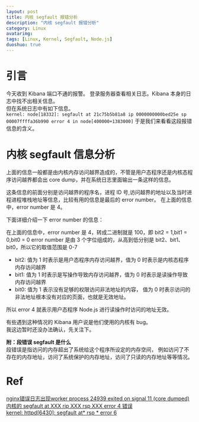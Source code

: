 ```yaml
---
layout: post
title: 内核 segfault 报错分析
description: "内核 segfault 报错分析"
category: Linux
avatarimg:
tags: [Linux, Kernel, Segfault, Node.js]
duoshuo: true
---
```


# 引言

今天收到 Kibana 端口不通的报警。
登录服务器查看相关日志。Kibana 本身的日志中找不出相关信息。  
但在系统日志中有如下信息。  
`kernel: node[18332]: segfault at 21c75b5b81a8 ip 0000000000bed25e sp 00007ffffa36b990 error 4 in node[400000+1383000]`
于是我们来看看这段报错信息的含义。

# 内核 segfault 信息分析

上面的信息一般都是由内核内存访问越界造成的，不管是用户态程序还是内核态程序访问越界都会出 core dump，并在系统日志里面输出一条这样的信息。

这条信息的前面分别是访问越界的程序名，进程 ID 号,访问越界的地址以及当时进程进程堆栈地址等信息，比较有用的信息是最后的 error number。
在上面的信息中，error number 是 4。

下面详细介绍一下 error number 的信息：

在上面的信息中，error number 是 4，转成二进制就是 100，即 bit2 = 1,bit1 = 0,bit0 = 0
error number 是由 3 个字位组成的，从高到低分别是 bit2、bit1、bit0，所以它的取值范围是 0-7

* bit2: 值为 1 时表示是用户态程序内存访问越界，值为 0 时表示是内核态程序内存访问越界
* bit1: 值为 1 时表示是写操作导致内存访问越界，值为 0 时表示是读操作导致内存访问越界
* bit0: 值为 1 表示没有足够的权限访问非法地址的内容，
      值为 0 时表示访问的非法地址根本没有对应的页面，也就是无效地址。

所以 error 4 就表示用户态程序 Node.js 进行读操作时访问的地址无效。	  

有些遇到这种情况的 Kibana 用户说是他们使用的内核有 bug。  
我这边暂时还没办法确认，先关注下。

**附：段错误 segfault 是什么**  
段错误是指访问的内存超出了系统给这个程序所设定的内存空间，
例如访问了不存在的内存地址，访问了系统保护的内存地址，访问了只读的内存地址等等情况。

# Ref
[nginx错误日志出现worker process 24939 exited on signal 11 (core dumped)](http://blog.csdn.net/hexuan1/article/details/45222867)　  
[内核的 segfault at XXX rip XXX rsp XXX error 4 错误](http://chenwenming.blog.51cto.com/327092/1322103)   
[kernel: httpd[6430]: segfault at* rsp * error 6](http://hzcsky.blog.51cto.com/1560073/642681)    
